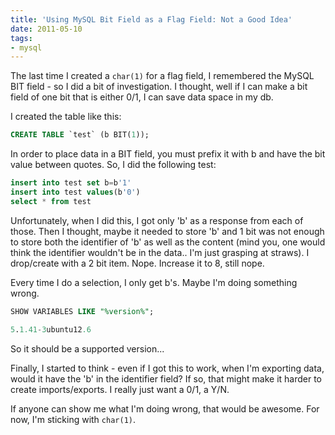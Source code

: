 ```yaml
---
title: 'Using MySQL Bit Field as a Flag Field: Not a Good Idea'
date: 2011-05-10
tags:
- mysql
---
```

The last time I created a `char(1)` for a flag field, I remembered the MySQL BIT field - so I did a bit of investigation.  I thought, well if I can make a bit field of one bit that is either 0/1, I can save data space in my db.

<!--more-->

I created the table like this:
    
```sql
CREATE TABLE `test` (b BIT(1));
```

In order to place data in a BIT field, you must prefix it with b and have the bit value between quotes.  So, I did the following test:
    
```sql
insert into test set b=b'1'
insert into test values(b'0')
select * from test
```

Unfortunately, when I did this, I got only 'b' as a response from each of those.  Then I thought, maybe it needed to store 'b' and 1 bit was not enough to store both the identifier of 'b' as well as the content (mind you, one would think the identifier wouldn't be in the data.. I'm just grasping at straws). I drop/create with a 2 bit item.  Nope. Increase it to 8, still nope.

Every time I do a selection, I only get b's.  Maybe I'm doing something wrong.

```sql
SHOW VARIABLES LIKE "%version%";

5.1.41-3ubuntu12.6
```

So it should be a supported version...

Finally, I started to think - even if I got this to work, when I'm exporting data, would it have the 'b' in the identifier field?  If so, that might make it harder to create imports/exports.  I really just want a 0/1,  a Y/N.  

If anyone can show me what I'm doing wrong, that would be awesome.  For now, I'm sticking with `char(1)`.
